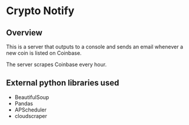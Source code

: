 # Crypto Notify
## Overview 
This is a server that outputs to a console and sends an email whenever a new coin is listed on Coinbase.

The server scrapes Coinbase every hour.

## External python libraries used
- BeautifulSoup
- Pandas
- APScheduler
- cloudscraper
